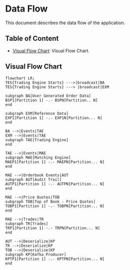 # Data Flow

This document describes the data flow of the application.

## Table of Content

* [Visual Flow Chart](#visual-flow-chart): Visual Flow Chart.

## Visual Flow Chart

```mermaid
flowchart LR;
TES{Trading Engine Starts} --->|broadcast|BA
TES{Trading Engine Starts} ---> |broadcast|EXM

subgraph BA[User Generated Order Data]
BSP1[Partition 1] -.- BSPN[Partition.. N]
end

subgraph EXM[Reference Data]
EXP1[Partition 1] -.- EXP1N[Partition... N]
end

BA -->|Events|TAE
EXM -->|Events|TAE
subgraph TAE[Trading Engine]
end

TAE -->|Events|MAE
subgraph MAE[Matching Engine]
MAEP1[Partition 1] -.- MAEPN[Partition... N]
end

MAE -->|Orderbook Events|AUT
subgraph AUT[Audit Trail]
AUTP1[Partition 1] -.- AUTPN[Partition... N]
end

MAE -->|Price Quotes|TOB
subgraph TOB[Top of Book - Price Quotes]
TOBP1[Partition 1] -.- TOBPN[Partition... N]
end

MAE -->|Trades|TR
subgraph TR[Trades]
TRP1[Partition 1] -.- TRPN[Partition... N]
end

AUT -->|Deserialize|KP
TR -->|Deserialize|KP
TOB -->|Deserialize|KP
subgraph KP[Kafka Producer]
KPTP1[Partition 1] -.- KPTPN[Partition... N]
end
```
